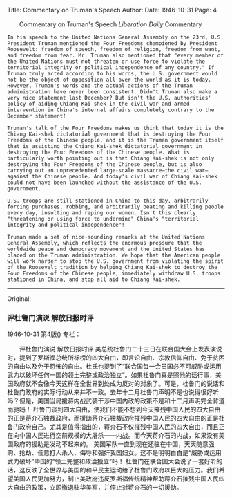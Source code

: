 Title: Commentary on Truman's Speech
Author:
Date: 1946-10-31
Page: 4

　　Commentary on Truman's Speech
    *Liberation Daily* Commentary

    In his speech to the United Nations General Assembly on the 23rd, U.S. President Truman mentioned the Four Freedoms championed by President Roosevelt: freedom of speech, freedom of religion, freedom from want, and freedom from fear. Mr. Truman also mentioned that "every member of the United Nations must not threaten or use force to violate the territorial integrity or political independence of any country." If Truman truly acted according to his words, the U.S. government would not be the object of opposition all over the world as it is today. However, Truman's words and the actual actions of the Truman administration have never been consistent. Didn't Truman also make a very nice statement last December? But isn't the U.S. authorities' policy of aiding Chiang Kai-shek in the civil war and armed intervention in China's internal affairs completely contrary to the December statement!

    Truman's talk of the Four Freedoms makes us think that today it is the Chiang Kai-shek dictatorial government that is destroying the Four Freedoms of the Chinese people, and it is the Truman government itself that is assisting the Chiang Kai-shek dictatorial government in destroying the Four Freedoms of the Chinese people. What is particularly worth pointing out is that Chiang Kai-shek is not only destroying the Four Freedoms of the Chinese people, but is also carrying out an unprecedented large-scale massacre—the civil war—against the Chinese people. And today's civil war of Chiang Kai-shek could not have been launched without the assistance of the U.S. government.

    U.S. troops are still stationed in China to this day, arbitrarily forcing purchases, robbing, and arbitrarily beating and killing people every day, insulting and raping our women. Isn't this clearly "threatening or using force to undermine" China's "territorial integrity and political independence"!

    Truman made a set of nice-sounding remarks at the United Nations General Assembly, which reflects the enormous pressure that the worldwide peace and democracy movement and the United States has placed on the Truman administration. We hope that the American people will work harder to stop the U.S. government from violating the spirit of the Roosevelt tradition by helping Chiang Kai-shek to destroy the Four Freedoms of the Chinese people, immediately withdraw U.S. troops stationed in China, and stop all aid to Chiang Kai-shek.



<hr /> 

Original: 


### 评杜鲁门演说  解放日报时评

1946-10-31
第4版()
专栏：

　　评杜鲁门演说
    解放日报时评
    美总统杜鲁门二十三日在联合国大会上发表演说时，提到了罗斯福总统所标榜的四大自由，即言论自由、宗教信仰自由、免于贫困的自由以及免于恐怖的自由。杜氏也提到了“联合国每一会员国必不可威胁或运用武力以破坏任何一国的领土完整或政治独立”。如果杜鲁门真是照他的话行事，美国政府就不会像今天这样在全世界到处成为反对的对象了。可是，杜鲁门的说话和杜鲁门政府的实际行动从来并不一致。去年十二月杜鲁门声明不是也说得很好听吗？但是，美国当局援蒋内战武装干涉中国内政的政策不是和十二月声明完全背道而驰吗！
    杜鲁门谈到四大自由，使我们不能不想到今天摧残中国人民的四大自由的正是蒋介石独裁政府，而援助蒋介石独裁政府摧残中国人民的四大自由的正是杜鲁门政府自己。尤其是值得指出的，蒋介石不仅摧残中国人民的四大自由，而且正在向中国人民进行空前规模的大屠杀——内战。而今天蒋介石的内战，如果没有美国政府的援助是发动不起来的。
    美国军队一直到现在还驻在中国，天天随意强购、抢劫、任意打人杀人，侮辱和强奸我国妇女。这不是明明白白是“威胁或运用武力破坏”中国的“领土完整和政治独立”吗！
    杜鲁门在联合国大会说了一套好听的话，这反映了全世界与美国的和平民主运动给了杜鲁门政府以巨大的压力。我们希望美国人民更加努力，制止美政府违反罗斯福传统精神帮助蒋介石摧残中国人民四大自由的政策，立即撤退驻华美军，并停止对蒋介石的一切援助。
